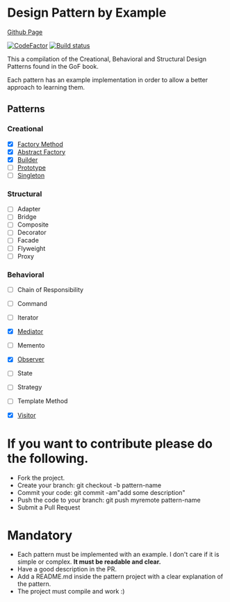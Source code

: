 # Design Pattern by Example

[Github Page](https://pedromsmoreira.github.io/design-patterns-by-example/)

[![CodeFactor](https://www.codefactor.io/repository/github/pedromsmoreira/design-patterns-by-example/badge)](https://www.codefactor.io/repository/github/pedromsmoreira/design-patterns-by-example)
[![Build status](https://ci.appveyor.com/api/projects/status/384q154ua7slawyj/branch/master?svg=true)](https://ci.appveyor.com/project/pedromsmoreira/design-patterns-by-example/branch/master)

This a compilation of the Creational, Behavioral and Structural Design Patterns found in the GoF book.

Each pattern has an example implementation in order to allow a better approach to learning them.

## Patterns

### Creational

- [x] [Factory Method](https://github.com/pedromsmoreira/design-patterns-by-example/tree/master/src/FactoryMethodPattern)
- [x] [Abstract Factory](https://github.com/pedromsmoreira/design-patterns-by-example/tree/master/src/AbstractFactoryPattern)
- [x] [Builder](https://github.com/pedromsmoreira/design-patterns-by-example/tree/master/src/BuilderPattern)
- [ ] [Prototype](https://github.com/pedromsmoreira/design-patterns-by-example/tree/master/src/PrototypePattern)
- [ ] [Singleton](https://github.com/pedromsmoreira/design-patterns-by-example/tree/master/src/SingletonPattern)

### Structural

- [ ] Adapter
- [ ] Bridge
- [ ] Composite
- [ ] Decorator
- [ ] Facade
- [ ] Flyweight
- [ ] Proxy

### Behavioral

- [ ] Chain of Responsibility
- [ ] Command
- [ ] Iterator
- [x] [Mediator](https://github.com/pedromsmoreira/design-patterns-by-example/tree/master/src/MediatorPattern)
- [ ] Memento
- [x] [Observer](https://github.com/pedromsmoreira/design-patterns-by-example/tree/master/src/ObserverPattern)
- [ ] State
- [ ] Strategy
- [ ] Template Method
- [x] [Visitor](https://github.com/pedromsmoreira/design-patterns-by-example/tree/master/src/VisitorPattern)


# If you want to contribute please do the following.

* Fork the project.
* Create your branch: git checkout -b pattern-name 
* Commit your code: git commit -am"add some description"
* Push the code to your branch: git push myremote pattern-name
* Submit a Pull Request

# Mandatory

* Each pattern must be implemented with an example. I don't care if it is simple or complex. __It must be readable and clear.__
* Have a good description in the PR.
* Add a README.md inside the pattern project with a clear explanation of the pattern.
* The project must compile and work :)

